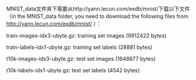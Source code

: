 MNIST_data文件夹下需要从http://yann.lecun.com/exdb/mnist/下载以下文件（in the MNIST_data folder, you need to download the following files from http://yann.lecun.com/exdb/mnist/ ）：

train-images-idx3-ubyte.gz:  training set images (9912422 bytes) 

train-labels-idx1-ubyte.gz:  training set labels (28881 bytes) 

t10k-images-idx3-ubyte.gz:   test set images (1648877 bytes) 

t10k-labels-idx1-ubyte.gz:   test set labels (4542 bytes)